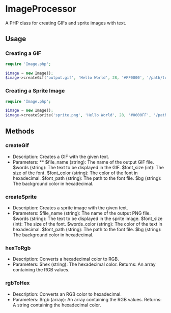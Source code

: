 
# ImageProcessor

A PHP class for creating GIFs and sprite images with text.

## Usage

### Creating a GIF

```php
require 'Image.php';

$image = new Image();
$image->createGif('output.gif', 'Hello World', 28, '#FF0000', '/path/to/font.ttf', '#FFFFFF');
```
### Creating a Sprite Image
```php
require 'Image.php';

$image = new Image();
$image->createSprite('sprite.png', 'Hello World', 28, '#0000FF', '/path/to/font.ttf', '#FFFFFF');
```
## Methods
### createGif
* Description: Creates a GIF with the given text.
* Parameters:
** $file_name (string): The name of the output GIF file.
$words (string): The text to be displayed in the GIF.
$font_size (int): The size of the font.
$font_color (string): The color of the font in hexadecimal.
$font_path (string): The path to the font file.
$bg (string): The background color in hexadecimal.
### createSprite
* Description: Creates a sprite image with the given text.
* Parameters:
$file_name (string): The name of the output PNG file.
$words (string): The text to be displayed in the sprite image.
$font_size (int): The size of the font.
$words_color (string): The color of the text in hexadecimal.
$font_path (string): The path to the font file.
$bg (string): The background color in hexadecimal.
### hexToRgb
* Description: Converts a hexadecimal color to RGB.
* Parameters:
$hex (string): The hexadecimal color.
Returns: An array containing the RGB values.
### rgbToHex
* Description: Converts an RGB color to hexadecimal.
* Parameters:
$rgb (array): An array containing the RGB values.
Returns: A string containing the hexadecimal color.
